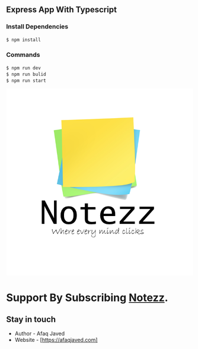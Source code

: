 <!-- ![myimage-alt-tag](./project.png) -->

## Express App With Typescript

### Install Dependencies

```bash
$ npm install
```

### Commands

```bash
$ npm run dev
$ npm run bulid
$ npm run start
```

![myimage-alt-tag](./notezz.png)

# Support By Subscribing [Notezz](https://www.youtube.com/channel/UC8DETz-dfBr_xkotFcNu5tQ).

## Stay in touch

- Author - Afaq Javed
- Website - [https://afaqjaved.com]
